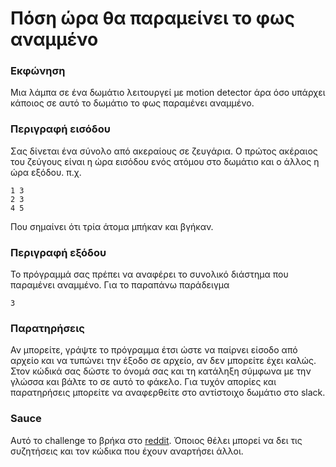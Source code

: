 # Πόση ώρα θα παραμείνει το φως αναμμένο
### Εκφώνηση
Μια λάμπα σε ένα δωμάτιο λειτουργεί με motion detector άρα όσο υπάρχει κάποιος σε αυτό το δωμάτιο το φως παραμένει αναμμένο. 

### Περιγραφή εισόδου
Σας δίνεται ένα σύνολο από ακεραίους σε ζευγάρια. Ο πρώτος ακέραιος του ζεύγους είναι η ώρα εισόδου ενός ατόμου στο δωμάτιο και ο άλλος η ώρα εξόδου. 
π.χ.

```
1 3
2 3
4 5
```

Που σημαίνει ότι τρία άτομα μπήκαν και βγήκαν.

### Περιγραφή εξόδου
Το πρόγραμμά σας πρέπει να αναφέρει το συνολικό διάστημα που παραμένει αναμμένο. Για το παραπάνω παράδειγμα

```
3
```

### Παρατηρήσεις
Αν μπορείτε, γράψτε το πρόγραμμα έτσι ώστε να παίρνει είσοδο από αρχείο και να τυπώνει την έξοδο σε αρχείο, αν δεν μπορείτε έχει καλώς.
Στον κώδικά σας δώστε το όνομά σας και τη κατάληξη σύμφωνα με την γλώσσα και βάλτε το σε αυτό το φάκελο. 
Για τυχόν απορίες και παρατηρήσεις μπορείτε να αναφερθείτε στο αντίστοιχο δωμάτιο στο slack.


### Sauce
Αυτό το challenge το βρήκα στο [reddit](https://www.reddit.com/r/dailyprogrammer/comments/7qn07r/20180115_challenge_347_easy_how_long_has_the/). Όποιος θέλει μπορεί να δει τις συζητήσεις και τον κώδικα που έχουν αναρτήσει άλλοι.
